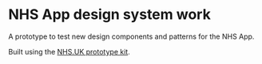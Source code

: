 # NHS App design system work

A prototype to test new design components and patterns for the NHS App.

Built using the <a href="http://nhsuk-prototype-kit.azurewebsites.net">NHS.UK prototype kit</a>.

